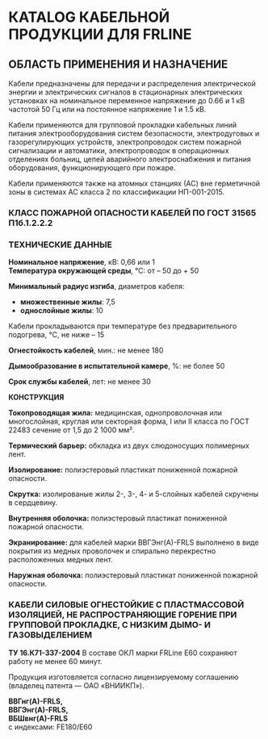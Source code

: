 # КATALOG КАБЕЛЬНОЙ ПРОДУКЦИИ ДЛЯ FRLINE

## ОБЛАСТЬ ПРИМЕНЕНИЯ И НАЗНА́ЧЕНИЕ

Кабели предназначены для передачи и распределения электрической энергии и электрических сигналов в стационарных электрических установках на номинальное переменное напряжение до 0.66 и 1 кВ частотой 50 Гц или на постоянное напряжение 1 и 1.5 кВ.

Кабели применяются для групповой прокладки кабельных линий питания электрооборудования систем безопасности, электродуговых и газорегулирующих устройств, электропроводок систем пожарной сигнализации и автоматики, электропроводок в операционных отделениях больниц, цепей аварийного электроснабжения и питания оборудования, функционирующего при пожаре.

Кабели применяются также на атомных станциях (АС) вне герметичной зоны в системах АС класса 2 по классификации НП-001-2015.

### КЛАСС ПОЖАРНОЙ ОПАСНОСТИ КАБЕЛЕЙ ПО ГОСТ 31565 П1б.1.2.2.2

### ТЕХНИЧЕСКИЕ ДАННЫЕ

**Номинальное напряжение**, кВ: 0,66 или 1  
**Температура окружающей среды**, °C: от – 50 до + 50  

**Минимальный радиус изгиба**, диаметров кабеля: 
- **множественные жилы**: 7,5  
- **однослойные жилы**: 10  

Кабели прокладываются при температуре без предварительного подогрева, °C, не ниже – 15  

**Огнестойкость кабелей**, мин.: не менее 180  

**Дымообразование в испытательной камере**, %: не более 50  

**Срок службы кабелей**, лет: не менее 30  

**КОНСТРУКЦИЯ**

**Токопроводящая жила:** медицинская, однопроволочная или многослойная, круглая или секторная форма, I или II класса по ГОСТ 22483 сечение от 1,5 до 2 1000 мм². 

**Термический барьер:** обкладка из двух слюдоносущих полимерных лент.  

**Изолирование:** полиэстеровый пластикат пониженной пожарной опасности.  

**Скрутка:** изолированые жилы 2-, 3-, 4- и 5-слойных кабелей скручены в сердцевину.  

**Внутренняя оболочка:** полиэстеровый пластикат пониженной пожарной опасности.  

**Экранирование:** для кабелей марки ВВГЭнг(А)-FRLS выполнено в виде покрытия из медных проволочек и спирально перекрестно расположенных медных лент.  

**Наружная оболочка:** полиэстеровый пластикат пониженной пожарной опасности.  

### КАБЕЛИ СИЛОВЫЕ ОГНЕСТОЙКИЕ С ПЛАСТМАССОВОЙ ИЗОЛЯЦИЕЙ, НЕ РАСПРОСТРАНЯЮЩИЕ ГОРЕНИЕ ПРИ ГРУППОВОЙ ПРОКЛАДКЕ, С НИЗКИМ ДЫМО- И ГАЗОВЫДЕЛЕНИЕМ

**ТУ 16.К71-337-2004**
В составе ОКЛ марки FRLine Е60 сохраняют работу не менее 60 минут.  

Продукция изготовляется согласно лицензируемому соглашению (владелец патента — ОАО «ВНИИКП»).  

**ВВГнг(А)-FRLS,**  
**ВВГЭнг(А)-FRLS,**  
**ВБШвнг(А)-FRLS**  
с индексами: FE180/Е60  
